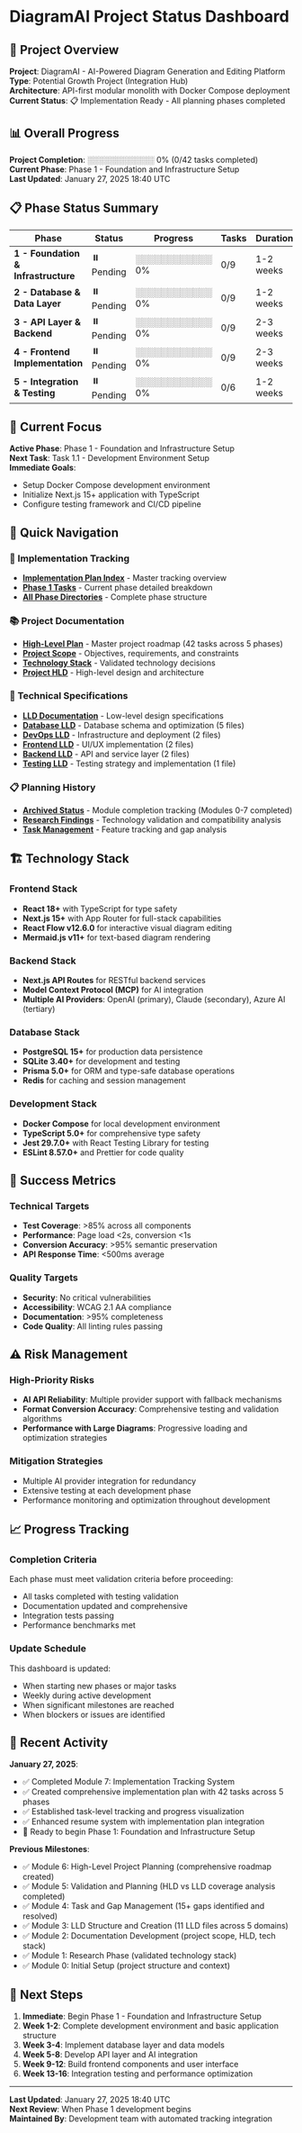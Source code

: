 # DiagramAI Project Status Dashboard

## 🚀 Project Overview

**Project**: DiagramAI - AI-Powered Diagram Generation and Editing Platform  
**Type**: Potential Growth Project (Integration Hub)  
**Architecture**: API-first modular monolith with Docker Compose deployment  
**Current Status**: 📋 Implementation Ready - All planning phases completed  

## 📊 Overall Progress

**Project Completion**: ░░░░░░░░░░░░ 0% (0/42 tasks completed)  
**Current Phase**: Phase 1 - Foundation and Infrastructure Setup  
**Last Updated**: January 27, 2025 18:40 UTC  

## 📋 Phase Status Summary

| Phase | Status | Progress | Tasks | Duration | Priority |
|-------|--------|----------|-------|----------|----------|
| **1 - Foundation & Infrastructure** | ⏸️ Pending | ░░░░░░░░░░░░ 0% | 0/9 | 1-2 weeks | 🔴 Critical |
| **2 - Database & Data Layer** | ⏸️ Pending | ░░░░░░░░░░░░ 0% | 0/9 | 1-2 weeks | 🔴 Critical |
| **3 - API Layer & Backend** | ⏸️ Pending | ░░░░░░░░░░░░ 0% | 0/9 | 2-3 weeks | 🟡 High |
| **4 - Frontend Implementation** | ⏸️ Pending | ░░░░░░░░░░░░ 0% | 0/9 | 2-3 weeks | 🟡 High |
| **5 - Integration & Testing** | ⏸️ Pending | ░░░░░░░░░░░░ 0% | 0/6 | 1-2 weeks | 🟢 Medium |

## 🎯 Current Focus

**Active Phase**: Phase 1 - Foundation and Infrastructure Setup  
**Next Task**: Task 1.1 - Development Environment Setup  
**Immediate Goals**:
- Setup Docker Compose development environment
- Initialize Next.js 15+ application with TypeScript
- Configure testing framework and CI/CD pipeline

## 🔗 Quick Navigation

### 📁 Implementation Tracking
- **[Implementation Plan Index](implementation_plan/plan_index.md)** - Master tracking overview
- **[Phase 1 Tasks](implementation_plan/phase1_foundation/tasks.md)** - Current phase detailed breakdown
- **[All Phase Directories](implementation_plan/)** - Complete phase structure

### 📚 Project Documentation
- **[High-Level Plan](docs/high_level_plan.md)** - Master project roadmap (42 tasks across 5 phases)
- **[Project Scope](docs/project_scope.md)** - Objectives, requirements, and constraints
- **[Technology Stack](docs/techstack.md)** - Validated technology decisions
- **[Project HLD](docs/project_hld.md)** - High-level design and architecture

### 🔧 Technical Specifications
- **[LLD Documentation](docs/documentation/)** - Low-level design specifications
- **[Database LLD](working_files/design/db_lld/)** - Database schema and optimization (5 files)
- **[DevOps LLD](working_files/design/devops_lld/)** - Infrastructure and deployment (2 files)
- **[Frontend LLD](working_files/design/uxui_lld/)** - UI/UX implementation (2 files)
- **[Backend LLD](working_files/design/coding_lld/)** - API and service layer (2 files)
- **[Testing LLD](working_files/design/testing_lld/)** - Testing strategy and implementation (1 file)

### 📋 Planning History
- **[Archived Status](archivebin/status.md)** - Module completion tracking (Modules 0-7 completed)
- **[Research Findings](working_files/research/)** - Technology validation and compatibility analysis
- **[Task Management](working_files/tasks/)** - Feature tracking and gap analysis

## 🏗️ Technology Stack

### Frontend Stack
- **React 18+** with TypeScript for type safety
- **Next.js 15+** with App Router for full-stack capabilities
- **React Flow v12.6.0** for interactive visual diagram editing
- **Mermaid.js v11+** for text-based diagram rendering

### Backend Stack
- **Next.js API Routes** for RESTful backend services
- **Model Context Protocol (MCP)** for AI integration
- **Multiple AI Providers**: OpenAI (primary), Claude (secondary), Azure AI (tertiary)

### Database Stack
- **PostgreSQL 15+** for production data persistence
- **SQLite 3.40+** for development and testing
- **Prisma 5.0+** for ORM and type-safe database operations
- **Redis** for caching and session management

### Development Stack
- **Docker Compose** for local development environment
- **TypeScript 5.0+** for comprehensive type safety
- **Jest 29.7.0+** with React Testing Library for testing
- **ESLint 8.57.0+** and Prettier for code quality

## 🎯 Success Metrics

### Technical Targets
- **Test Coverage**: >85% across all components
- **Performance**: Page load <2s, conversion <1s
- **Conversion Accuracy**: >95% semantic preservation
- **API Response Time**: <500ms average

### Quality Targets
- **Security**: No critical vulnerabilities
- **Accessibility**: WCAG 2.1 AA compliance
- **Documentation**: >95% completeness
- **Code Quality**: All linting rules passing

## ⚠️ Risk Management

### High-Priority Risks
- **AI API Reliability**: Multiple provider support with fallback mechanisms
- **Format Conversion Accuracy**: Comprehensive testing and validation algorithms
- **Performance with Large Diagrams**: Progressive loading and optimization strategies

### Mitigation Strategies
- Multiple AI provider integration for redundancy
- Extensive testing at each development phase
- Performance monitoring and optimization throughout development

## 📈 Progress Tracking

### Completion Criteria
Each phase must meet validation criteria before proceeding:
- All tasks completed with testing validation
- Documentation updated and comprehensive
- Integration tests passing
- Performance benchmarks met

### Update Schedule
This dashboard is updated:
- When starting new phases or major tasks
- Weekly during active development
- When significant milestones are reached
- When blockers or issues are identified

## 🔄 Recent Activity

**January 27, 2025**:
- ✅ Completed Module 7: Implementation Tracking System
- ✅ Created comprehensive implementation plan with 42 tasks across 5 phases
- ✅ Established task-level tracking and progress visualization
- ✅ Enhanced resume system with implementation plan integration
- 🎯 Ready to begin Phase 1: Foundation and Infrastructure Setup

**Previous Milestones**:
- ✅ Module 6: High-Level Project Planning (comprehensive roadmap created)
- ✅ Module 5: Validation and Planning (HLD vs LLD coverage analysis completed)
- ✅ Module 4: Task and Gap Management (15+ gaps identified and resolved)
- ✅ Module 3: LLD Structure and Creation (11 LLD files across 5 domains)
- ✅ Module 2: Documentation Development (project scope, HLD, tech stack)
- ✅ Module 1: Research Phase (validated technology stack)
- ✅ Module 0: Initial Setup (project structure and context)

## 🚀 Next Steps

1. **Immediate**: Begin Phase 1 - Foundation and Infrastructure Setup
2. **Week 1-2**: Complete development environment and basic application structure
3. **Week 3-4**: Implement database layer and data models
4. **Week 5-8**: Develop API layer and AI integration
5. **Week 9-12**: Build frontend components and user interface
6. **Week 13-16**: Integration testing and performance optimization

---

**Last Updated**: January 27, 2025 18:40 UTC  
**Next Review**: When Phase 1 development begins  
**Maintained By**: Development team with automated tracking integration
